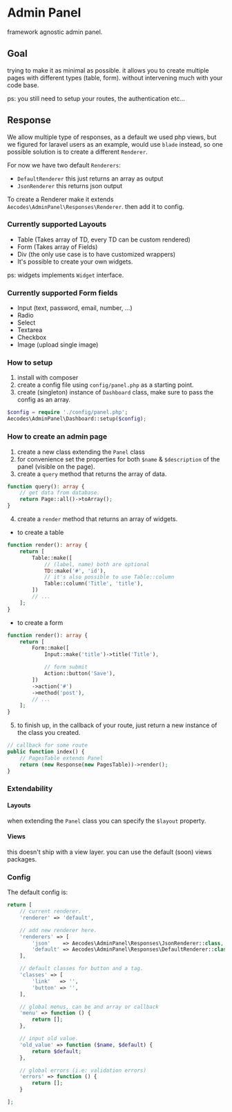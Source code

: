 # Admin Panel

framework agnostic admin panel.

## Goal

trying to make it as minimal as possible. it allows you to create multiple pages with different types (table, form).
without intervening much with your code base. 

ps: you still need to setup your routes, the authentication etc...

## Response

We allow multiple type of responses, as a default we used php views, but we figured for laravel users as an example, would use `blade` instead, so one possible solution is to create a different `Renderer`.

For now we have two default `Renderers`:

- `DefaultRenderer` this just returns an array as output
- `JsonRenderer` this returns json output

To create a Renderer make it extends `Aecodes\AdminPanel\Responses\Renderer`. then add it to config.

### Currently supported Layouts

- Table (Takes array of TD, every TD can be custom rendered)
- Form (Takes array of Fields)
- Div (the only use case is to have customized wrappers)
- It's possible to create your own widgets.

ps: widgets implements `Widget` interface.

### Currently supported Form fields

- Input (text, password, email, number, ...)
- Radio
- Select
- Textarea
- Checkbox
- Image (upload single image)

### How to setup

1. install with composer
2. create a config file using `config/panel.php` as a starting point.
3. create (singleton) instance of `Dashboard` class, make sure to pass the config as an array.

```php
$config = require './config/panel.php';
Aecodes\AdminPanel\Dashboard::setup($config);
```

### How to create an admin page

1. create a new class extending the `Panel` class
2. for convenience set the properties for both `$name` & `$description` of the panel (visible on the page).
3. create a `query` method that returns the array of data.

```php
function query(): array {
    // get data from database.
    return Page::all()->toArray();
}
```

4. create a `render` method that returns an array of widgets.

- to create a table

```php
function render(): array {
    return [
        Table::make([
            // (label, name) both are optional
            TD::make('#', 'id'),
            // it's also possible to use Table::column
            Table::column('Title', 'title'),
        ])
        // ...
    ];
}
```

- to create a form

```php
function render(): array {
    return [
        Form::make([
            Input::make('title')->title('Title'),

            // form submit
            Action::button('Save'),
        ])
        ->action('#')
        ->method('post'),
        // ...
    ];
}
```

5. to finish up, in the callback of your route, just return a new instance of the class you created.


```php
// callback for some route
public function index() {
    // PagesTable extends Panel
    return (new Response(new PagesTable))->render();
}
```

### Extendability

#### Layouts

when extending the `Panel` class you can specify the `$layout` property.

#### Views

this doesn't ship with a view layer. you can use the default (soon) views packages.  

### Config

The default config is:

```php
return [
    // current renderer.
	'renderer' => 'default',

    // add new renderer here.
	'renderers' => [
		'json'    => Aecodes\AdminPanel\Responses\JsonRenderer::class,
		'default' => Aecodes\AdminPanel\Responses\DefaultRenderer::class,
	],

    // default classes for button and a tag.
	'classes' => [
		'link'   => '',
		'button' => '',
	],

    // global menus, can be and array or callback
	'menu' => function () {
		return [];
	},

    // input old value.
	'old_value' => function ($name, $default) {
		return $default;
	},

    // global errors (i.e: validation errors)
	'errors' => function () {
		return [];
	}

];
```
